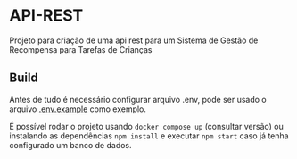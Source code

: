 # API-REST
Projeto para criação de uma api rest para um Sistema de Gestão de Recompensa para Tarefas de Crianças


## Build
Antes de tudo é necessário configurar arquivo .env, pode ser usado o arquivo [.env.example](https://github.com/devCamila-Oliveira/API-REST/blob/main/.env.example) como exemplo.

É possível rodar o projeto usando `docker compose up` (consultar versão) ou instalando as dependências `npm install` e executar `npm start` caso já tenha configurado um banco de dados.